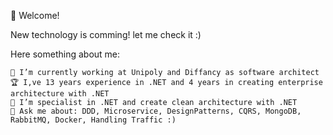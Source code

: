 👋 Welcome!

New technology is comming! let me check it :)

Here something about me:

    🔭 I’m currently working at Unipoly and Diffancy as software architect
    🏆 I,ve 13 years experience in .NET and 4 years in creating enterprise architecture with .NET
    💪 I’m specialist in .NET and create clean architecture with .NET
    💬 Ask me about: DDD, Microservice, DesignPatterns, CQRS, MongoDB, RabbitMQ, Docker, Handling Traffic :)
 
